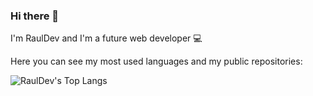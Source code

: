 ### Hi there 👋

I'm RaulDev and I'm a future web developer 💻

Here you can see my most used languages and my public repositories:

![RaulDev's Top Langs](https://github-readme-stats.vercel.app/api/top-langs/?username=srusuario&layout=compact&theme=radical)
